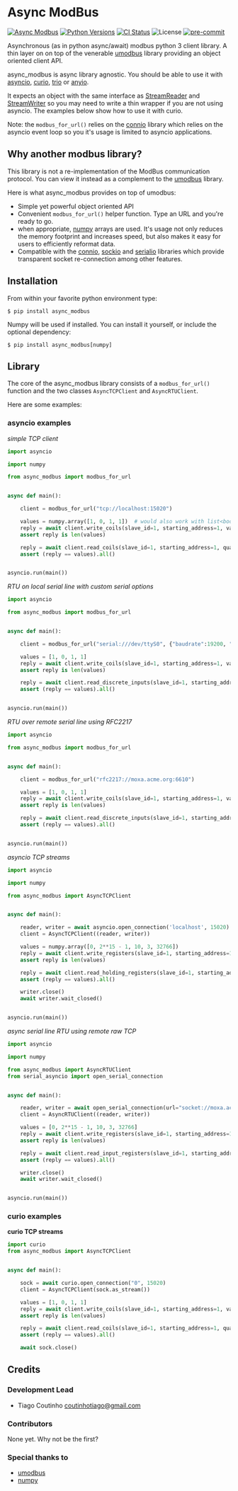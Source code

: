 # Async ModBus

[![Async Modbus][pypi-version]](https://pypi.python.org/pypi/async_modbus)
[![Python Versions][pypi-python-versions]](https://pypi.python.org/pypi/async_modbus)
[![CI Status][CI]](https://github.com/tiagocoutinho/async-modbus/actions/workflows/ci.yml)
![License][license]
[![pre-commit](https://img.shields.io/badge/pre--commit-enabled-brightgreen?logo=pre-commit&logoColor=white)](https://github.com/pre-commit/pre-commit)


Asynchronous (as in python async/await) modbus python 3 client library.
A thin layer on on top of the venerable
[umodbus](https://github.com/AdvancedClimateSystems/uModbus) library providing
an object oriented client API.

async_modbus is async library agnostic. You should be able to use it with
[asyncio](https://docs.python.org/3/library/asyncio.html),
[curio](https://curio.rtfd.io), [trio](https://trio.rtfd.io) or
[anyio](https://anyio.rtfd.io).

It expects an object with the same interface as
[StreamReader](https://docs.python.org/3/library/asyncio-stream.html#streamreader)
and
[StreamWriter](https://docs.python.org/3/library/asyncio-stream.html#streamwriter)
so you may need to write a thin wrapper if you are not using asyncio.
The examples below show how to use it with curio.

Note: the `modbus_for_url()` relies on the
[connio](https://github.com/tiagocoutinho/connio) library which relies on
the asyncio event loop so you it's usage is limited to asyncio applications.


## Why another modbus library?

This library is not a re-implementation of the ModBus communication protocol.
You can view it instead as a complement to the
[umodbus](https://github.com/AdvancedClimateSystems/uModbus) library.

Here is what async_modbus provides on top of umodbus:

* Simple yet powerful object oriented API
* Convenient `modbus_for_url()` helper function. Type an URL and you're ready
  to go.
* when appropriate, [numpy](https://numpy.org) arrays are used. It's usage not
  only reduces the memory footprint and increases speed, but also makes it easy
  for users to efficiently reformat data.
* Compatible with the [connio](https://github.com/tiagocoutinho/connio),
  [sockio](https://github.com/tiagocoutinho/sockio) and
  [serialio](https://github.com/tiagocoutinho/serialio) libraries which provide
  transparent socket re-connection among other features.


## Installation

From within your favorite python environment type:

`$ pip install async_modbus`

Numpy will be used if installed. You can install it yourself, or include the optional dependency:

`$ pip install async_modbus[numpy]`

## Library

The core of the async_modbus library consists of a `modbus_for_url()` function
and the two classes `AsyncTCPClient` and `AsyncRTUClient`.

Here are some examples:

### asyncio examples

*simple TCP client*

```python
import asyncio

import numpy

from async_modbus import modbus_for_url


async def main():

    client = modbus_for_url("tcp://localhost:15020")

    values = numpy.array([1, 0, 1, 1])  # would also work with list<bool or int>
    reply = await client.write_coils(slave_id=1, starting_address=1, values=values)
    assert reply is len(values)

    reply = await client.read_coils(slave_id=1, starting_address=1, quantity=len(values))
    assert (reply == values).all()


asyncio.run(main())
```

*RTU on local serial line with custom serial options*

```python
import asyncio

from async_modbus import modbus_for_url


async def main():

    client = modbus_for_url("serial:///dev/ttyS0", {"baudrate":19200, "parity":"E"})

    values = [1, 0, 1, 1]
    reply = await client.write_coils(slave_id=1, starting_address=1, values=values)
    assert reply is len(values)

    reply = await client.read_discrete_inputs(slave_id=1, starting_address=1, quantity=len(values))
    assert (reply == values).all()


asyncio.run(main())
```

*RTU over remote serial line using RFC2217*

```python
import asyncio

from async_modbus import modbus_for_url


async def main():

    client = modbus_for_url("rfc2217://moxa.acme.org:6610")

    values = [1, 0, 1, 1]
    reply = await client.write_coils(slave_id=1, starting_address=1, values=values)
    assert reply is len(values)

    reply = await client.read_discrete_inputs(slave_id=1, starting_address=1, quantity=len(values))
    assert (reply == values).all()


asyncio.run(main())
```

*asyncio TCP streams*

```python
import asyncio

import numpy

from async_modbus import AsyncTCPClient


async def main():

    reader, writer = await asyncio.open_connection('localhost', 15020)
    client = AsyncTCPClient((reader, writer))

    values = numpy.array([0, 2**15 - 1, 10, 3, 32766])
    reply = await client.write_registers(slave_id=1, starting_address=1, values=values)
    assert reply is len(values)

    reply = await client.read_holding_registers(slave_id=1, starting_address=1, quantity=len(values))
    assert (reply == values).all()

    writer.close()
    await writer.wait_closed()


asyncio.run(main())
```

*async serial line RTU using remote raw TCP*

```python
import asyncio

import numpy

from async_modbus import AsyncRTUClient
from serial_asyncio import open_serial_connection


async def main():

    reader, writer = await open_serial_connection(url="socket://moxa.acme.org:6610")
    client = AsyncRTUClient((reader, writer))

    values = [0, 2**15 - 1, 10, 3, 32766]
    reply = await client.write_registers(slave_id=1, starting_address=1, values=values)
    assert reply is len(values)

    reply = await client.read_input_registers(slave_id=1, starting_address=1, quantity=len(values))
    assert (reply == values).all()

    writer.close()
    await writer.wait_closed()


asyncio.run(main())
```

### curio examples

**curio TCP streams**

```python
import curio
from async_modbus import AsyncTCPClient


async def main():

    sock = await curio.open_connection("0", 15020)
    client = AsyncTCPClient(sock.as_stream())

    values = [1, 0, 1, 1]
    reply = await client.write_coils(slave_id=1, starting_address=1, values=values)
    assert reply is len(values)

    reply = await client.read_coils(slave_id=1, starting_address=1, quantity=len(values))
    assert (reply == values).all()

    await sock.close()
```


## Credits

### Development Lead

* Tiago Coutinho <coutinhotiago@gmail.com>

### Contributors

None yet. Why not be the first?

### Special thanks to

* [umodbus](https://github.com/AdvancedClimateSystems/uModbus)
* [numpy](https://numpy.org)


[pypi-python-versions]: https://img.shields.io/pypi/pyversions/async_modbus.svg
[pypi-version]: https://img.shields.io/pypi/v/async_modbus.svg
[pypi-status]: https://img.shields.io/pypi/status/async_modbus.svg
[license]: https://img.shields.io/pypi/l/async_modbus.svg
[CI]: https://github.com/tiagocoutinho/async_modbus/actions/workflows/ci.yml/badge.svg
